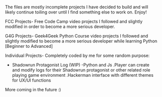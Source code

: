 The files are mostly incomplete projects I have decided to build and will likely continue toiling over until I find something else to work on. Enjoy!

FCC Projects- Free Code Camp video projects I followed and slightly modified in order to become a more serious developer.

G4G Projects- Geek4Geek Python Course video projects I followed and slightly modified to become a more serious developer while learning Python [Beginner to Advanced]

Individual Projects- Completely coded by me for some random purpose:
    
  - Shadowrun Protagonist Log (WIP) -Python and Js 
      .Player can create and modify logs for their Shadowrun protagonist or other related role playing game environment
      .Hackerman interface with different themes for UX/UI functions

More coming in the future :)
